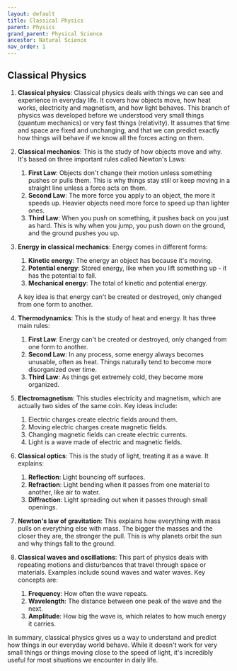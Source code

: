 ```yaml
---
layout: default
title: Classical Physics
parent: Physics
grand_parent: Physical Science
ancestor: Natural Science
nav_order: 1
---
```


## Classical Physics

1. **Classical physics**: Classical physics deals with things we can see and experience in everyday life. It covers how objects move, how heat works, electricity and magnetism, and how light behaves. This branch of physics was developed before we understood very small things (quantum mechanics) or very fast things (relativity). It assumes that time and space are fixed and unchanging, and that we can predict exactly how things will behave if we know all the forces acting on them.

2. **Classical mechanics**: This is the study of how objects move and why. It's based on three important rules called Newton's Laws:
    1. **First Law**: Objects don't change their motion unless something pushes or pulls them. This is why things stay still or keep moving in a straight line unless a force acts on them.
    2. **Second Law**: The more force you apply to an object, the more it speeds up. Heavier objects need more force to speed up than lighter ones.
    3. **Third Law**: When you push on something, it pushes back on you just as hard. This is why when you jump, you push down on the ground, and the ground pushes you up.

4. **Energy in classical mechanics**: Energy comes in different forms:
    1. **Kinetic energy**: The energy an object has because it's moving.
    2. **Potential energy**: Stored energy, like when you lift something up - it has the potential to fall.
    3. **Mechanical energy**: The total of kinetic and potential energy.

    A key idea is that energy can't be created or destroyed, only changed from one form to another.

5. **Thermodynamics**: This is the study of heat and energy. It has three main rules:
    1. **First Law**: Energy can't be created or destroyed, only changed from one form to another.
    2. **Second Law**: In any process, some energy always becomes unusable, often as heat. Things naturally tend to become more disorganized over time.
    3. **Third Law**: As things get extremely cold, they become more organized.

6. **Electromagnetism**: This studies electricity and magnetism, which are actually two sides of the same coin. Key ideas include:
    1. Electric charges create electric fields around them.
    2. Moving electric charges create magnetic fields.
    3. Changing magnetic fields can create electric currents.
    4. Light is a wave made of electric and magnetic fields.

7. **Classical optics**: This is the study of light, treating it as a wave. It explains:
    1. **Reflection**: Light bouncing off surfaces.
    2. **Refraction**: Light bending when it passes from one material to another, like air to water.
    3. **Diffraction**: Light spreading out when it passes through small openings.

8. **Newton's law of gravitation**: This explains how everything with mass pulls on everything else with mass. The bigger the masses and the closer they are, the stronger the pull. This is why planets orbit the sun and why things fall to the ground.

9. **Classical waves and oscillations**: This part of physics deals with repeating motions and disturbances that travel through space or materials. Examples include sound waves and water waves. Key concepts are:
    1. **Frequency**: How often the wave repeats.
    2. **Wavelength**: The distance between one peak of the wave and the next.
    3. **Amplitude**: How big the wave is, which relates to how much energy it carries.

In summary, classical physics gives us a way to understand and predict how things in our everyday world behave. While it doesn't work for very small things or things moving close to the speed of light, it's incredibly useful for most situations we encounter in daily life.
